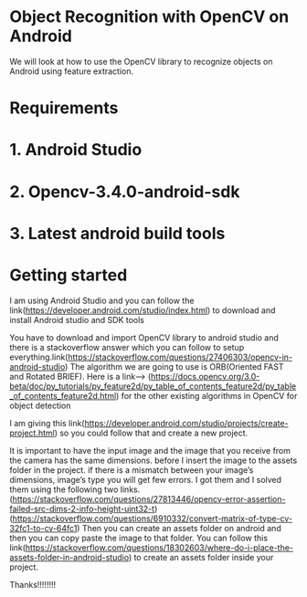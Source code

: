 # Object Recognition with OpenCV on Android

We will look at how to use the OpenCV library to recognize objects on Android using feature extraction.

# Requirements

# 1. Android Studio
# 2. Opencv-3.4.0-android-sdk
# 3. Latest android build tools


# Getting started


I am using Android Studio and you can follow the link(https://developer.android.com/studio/index.html) to download and install Android studio and SDK tools 


You have to download and import OpenCV library to android studio and there is a stackoverflow answer which you can follow to setup everything.link(https://stackoverflow.com/questions/27406303/opencv-in-android-studio)
 The algorithm we are going to use is ORB(Oriented FAST and Rotated BRIEF).
Here is a link-->  (https://docs.opencv.org/3.0-beta/doc/py_tutorials/py_feature2d/py_table_of_contents_feature2d/py_table_of_contents_feature2d.html) for the other existing algorithms in OpenCV for object detection


 I am giving this link(https://developer.android.com/studio/projects/create-project.html) so you could follow that and create a new project.
 
 It is important to have the input image and the image that you receive from the camera has the same dimensions. before I insert the image to the assets folder in the project. if there is a mismatch between your image’s dimensions, image’s type you will get few errors. I got them and I solved them using the following two links.
 (https://stackoverflow.com/questions/27813446/opencv-error-assertion-failed-src-dims-2-info-height-uint32-t)
 (https://stackoverflow.com/questions/6910332/convert-matrix-of-type-cv-32fc1-to-cv-64fc1)
 Then you can create an assets folder on android and then you can copy paste the image to that folder. You can follow this link(https://stackoverflow.com/questions/18302603/where-do-i-place-the-assets-folder-in-android-studio) to create an assets folder inside your project.
 
Thanks!!!!!!!!


 
 
